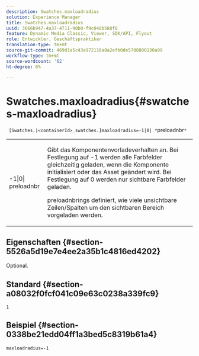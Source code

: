 ```yaml
---
description: Swatches.maxloadradius
solution: Experience Manager
title: Swatches.maxloadradius
uuid: 3666b947-4a37-4711-90b0-f9c048b588f8
feature: Dynamic Media Classic, Viewer, SDK/API, Flyout
role: Entwickler, Geschäftspraktiker
translation-type: tm+mt
source-git-commit: 469d1a5c43a972116a8a2efb0de5708800130a99
workflow-type: tm+mt
source-wordcount: '62'
ht-degree: 6%

---
```



# Swatches.maxloadradius{#swatches-maxloadradius}

` [Swatches.|<containerId>_swatches.]maxloadradius=-1|0| *`preloadnbr`*`

<table id="table_4A27394B6B4347D69CAC5A59EE0FBC6F"> 
 <tbody> 
  <tr> 
   <td colname="col1"> <p><span class="codeph"> -1|0|<span class="varname"> preloadnbr</span></span> </p> </td> 
   <td colname="col2"> <p> Gibt das Komponentenvorladeverhalten an. Bei Festlegung auf <span class="codeph"> -1</span> werden alle Farbfelder gleichzeitig geladen, wenn die Komponente initialisiert oder das Asset geändert wird. Bei Festlegung auf <span class="codeph"> 0</span> werden nur sichtbare Farbfelder geladen. </p> <p><span class="codeph"> <span class="varname"> </span></span> preloadnbrings definiert, wie viele unsichtbare Zeilen/Spalten um den sichtbaren Bereich vorgeladen werden. </p> </td> 
  </tr> 
 </tbody> 
</table>

## Eigenschaften {#section-5526a5d19e7e4ee2a35b1c4816ed4202}

Optional.

## Standard {#section-a08032f0fcf041c09e63c0238a339fc9}

`1`

## Beispiel {#section-0338be21edd04ff1a3bed5c8319b61a4}

`maxloadradius=-1`
